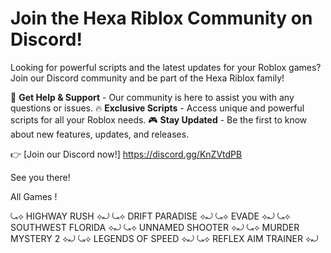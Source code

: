 # Join the Hexa Riblox Community on Discord!

Looking for powerful scripts and the latest updates for your Roblox games? Join our Discord community and be part of the Hexa Riblox family!

💬 **Get Help & Support** - Our community is here to assist you with any questions or issues.
🔥 **Exclusive Scripts** - Access unique and powerful scripts for all your Roblox needs.
🎮 **Stay Updated** - Be the first to know about new features, updates, and releases.

👉 [Join our Discord now!] https://discord.gg/KnZVtdPB

See you there!

All Games !

⤿⟡ HIGHWAY RUSH ⟡⤾ ⤿⟡ DRIFT PARADISE ⟡⤾ ⤿⟡ EVADE ⟡⤾ ⤿⟡ SOUTHWEST FLORIDA ⟡⤾ ⤿⟡ UNNAMED SHOOTER ⟡⤾ ⤿⟡ MURDER MYSTERY 2 ⟡⤾ ⤿⟡ LEGENDS OF SPEED ⟡⤾ ⤿⟡ REFLEX AIM TRAINER ⟡⤾

 



